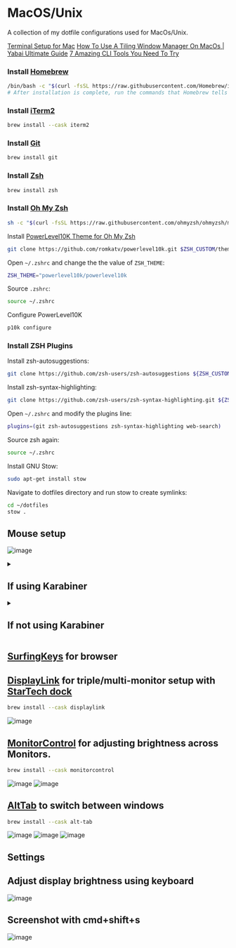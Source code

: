 # MacOS/Unix
A collection of my dotfile configurations used for MacOs/Unix.

[Terminal Setup for Mac](https://www.youtube.com/watch?v=CF1tMjvHDRA&t=46s&ab_channel=JoseanMartinez)
[How To Use A Tiling Window Manager On MacOs | Yabai Ultimate Guide](https://www.youtube.com/watch?v=k94qImbFKWE)
[7 Amazing CLI Tools You Need To Try](https://www.youtube.com/watch?v=mmqDYw9C30I&t=721s)

### Install [Homebrew](https://brew.sh/)
```bash
/bin/bash -c "$(curl -fsSL https://raw.githubusercontent.com/Homebrew/install/HEAD/install.sh)"
# After installation is complete, run the commands that Homebrew tells you run in the Next steps section.
```

### Install [iTerm2](https://iterm2.com/)
```bash
brew install --cask iterm2
```

### Install [Git](https://git-scm.com/)
```bash
brew install git
```

### Install [Zsh](https://zsh.sourceforge.io/)
```bash
brew install zsh
```

### Install [Oh My Zsh](https://ohmyz.sh/)
```bash
sh -c "$(curl -fsSL https://raw.githubusercontent.com/ohmyzsh/ohmyzsh/master/tools/install.sh)"
```

Install [PowerLevel10K Theme for Oh My Zsh]()
```bash
git clone https://github.com/romkatv/powerlevel10k.git $ZSH_CUSTOM/themes/powerlevel10k
```

Open `~/.zshrc` and change the the value of `ZSH_THEME`:
```bash
ZSH_THEME="powerlevel10k/powerlevel10k
```

Source `.zshrc`:
```bash
source ~/.zshrc
```

Configure PowerLevel10K
```bash
p10k configure
```

### Install ZSH Plugins
Install zsh-autosuggestions:
```bash
git clone https://github.com/zsh-users/zsh-autosuggestions ${ZSH_CUSTOM:-~/.oh-my-zsh/custom}/plugins/zsh-autosuggestions
```

Install zsh-syntax-highlighting:
```bash
git clone https://github.com/zsh-users/zsh-syntax-highlighting.git ${ZSH_CUSTOM:-~/.oh-my-zsh/custom}/plugins/zsh-syntax-highlighting
```

Open `~/.zshrc` and modify the plugins line:
```bash
plugins=(git zsh-autosuggestions zsh-syntax-highlighting web-search)
```

Source zsh again:
```bash
source ~/.zshrc
```

Install GNU Stow:
```bash
sudo apt-get install stow
```

Navigate to dotfiles directory and run stow to create symlinks:
```bash
cd ~/dotfiles
stow .
```

## Mouse setup

![image](https://github.com/MFarabi619/dotfiles/assets/54924158/a1a5e18b-1c3b-4708-9be2-4a3dc886a8b9)


<details>
<summary>
<h2>If using Karabiner</h2>
</summary>
<h3>
Here's a [config file](https://ke-complex-modifications.pqrs.org/#pc_shortcuts) for Mac to Windows keyboard mappings
</h3>
  
```bash
brew install --cask karabiner-elements
```
<h3>
  Re-map caps lock to ctrl
</h3>
![image](https://github.com/MFarabi619/dotfiles/assets/54924158/93f379ae-d2ac-4b08-a531-33d4fd226379)

### Delete the ctrl+tab -> alt+tab mapping so that it doesn't conflict with AltTab
</details>
<details>
<summary><h2>If not using Karabiner</h2></summary>
<h3>  
Re-map modifier keys for external keyboard
</h3>

![image](https://github.com/MFarabi619/dotfiles/assets/54924158/27127400-06bf-49c9-92f7-ae9e2563865b)
<h3>
Re-map modifier keys for Apple Internal Keyboard
</h3>

![image](https://github.com/MFarabi619/dotfiles/assets/54924158/37bab098-baf7-408a-8899-aeb1c54994bc)
<h3>  
BetterTouchTool
</h3> 

```bash
brew install --cask bettertouchtool
```

![image](https://github.com/MFarabi619/dotfiles/assets/54924158/0710fc72-778e-4cf2-9634-a4b188990441)

![image](https://github.com/MFarabi619/dotfiles/assets/54924158/9cb029b5-db83-4c26-b03f-3ee0351d7bba)


</details>


## [SurfingKeys](https://chromewebstore.google.com/detail/surfingkeys/gfbliohnnapiefjpjlpjnehglfpaknnc?pli=1) for browser

## [DisplayLink](https://www.synaptics.com/products/displaylink-graphics/downloads/macos) for triple/multi-monitor setup with [StarTech dock](https://www.amazon.ca/Triple-Display-Docking-Station-Universal/dp/B012VKW900/ref=asc_df_B012VKW900/?tag=googleshopc0c-20&linkCode=df0&hvadid=293004044609&hvpos=&hvnetw=g&hvrand=8700524289148619145&hvpone=&hvptwo=&hvqmt=&hvdev=c&hvdvcmdl=&hvlocint=&hvlocphy=9000694&hvtargid=pla-349910448191&mcid=3cd8b0ad72503a5b9e6b12a41cafff96&th=1)
```bash
brew install --cask displaylink
```

![image](https://github.com/MFarabi619/dotfiles/assets/54924158/be887f39-0dd2-4ebd-aa41-5ca444cf3425)

## [MonitorControl](https://formulae.brew.sh/cask/monitorcontrol) for adjusting brightness across Monitors.
```bash
brew install --cask monitorcontrol
```

![image](https://github.com/MFarabi619/dotfiles/assets/54924158/04195e2d-8860-4c6d-8e92-c3c3364c6741)
![image](https://github.com/MFarabi619/dotfiles/assets/54924158/b30e6994-61ec-410f-b65a-980dd8c71291)


## [AltTab](https://alt-tab-macos.netlify.app/) to switch between windows
```bash
brew install --cask alt-tab
```

![image](https://github.com/MFarabi619/dotfiles/assets/54924158/937040c0-3129-419d-a61d-9180302437a2)
![image](https://github.com/MFarabi619/dotfiles/assets/54924158/66bc62b4-f6d4-4664-87dd-8a5ef8430727)
![image](https://github.com/MFarabi619/dotfiles/assets/54924158/f0ab830c-c53c-4082-9f1a-0d3c9ab574cf)


## Settings
## Adjust display brightness using keyboard
![image](https://github.com/MFarabi619/dotfiles/assets/54924158/ec6f256d-2cca-4979-95bb-310616400a56)

## Screenshot with cmd+shift+s

![image](https://github.com/MFarabi619/dotfiles/assets/54924158/09ce8880-d11a-45f3-85c7-c4d691f4ec55)



